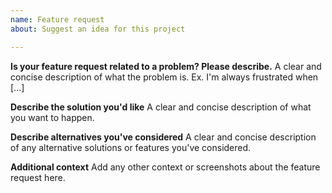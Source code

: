 ```yaml
---
name: Feature request
about: Suggest an idea for this project

---
```

<!-- Learn how to submit an issue here https://hacs.xyz/docs/issues -->
**Is your feature request related to a problem? Please describe.**
A clear and concise description of what the problem is. Ex. I'm always frustrated when [...]

**Describe the solution you'd like**
A clear and concise description of what you want to happen.

**Describe alternatives you've considered**
A clear and concise description of any alternative solutions or features you've considered.

**Additional context**
Add any other context or screenshots about the feature request here.